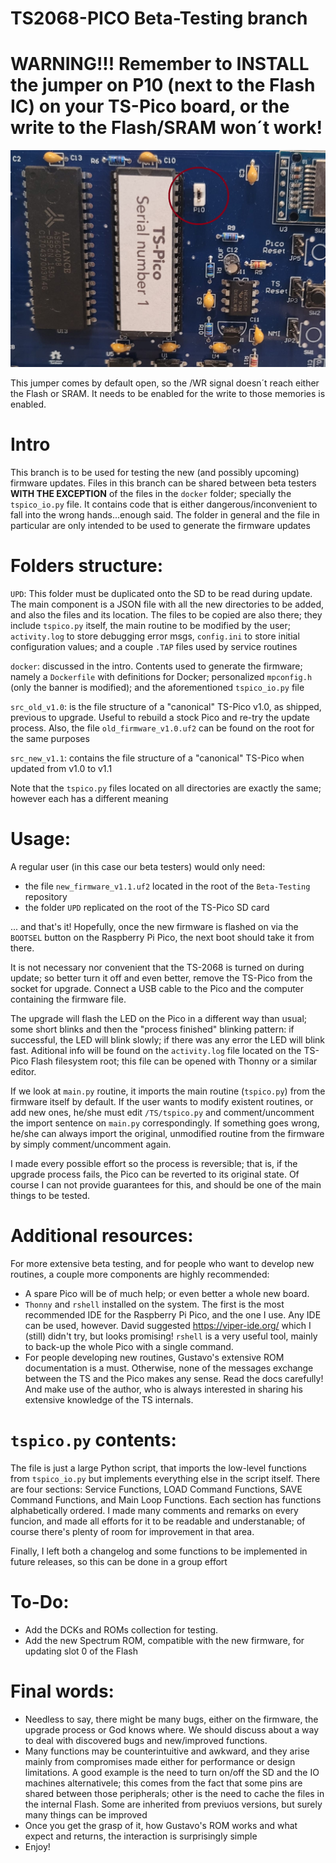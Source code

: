 # TS2068-PICO Beta-Testing branch


# WARNING!!! Remember to INSTALL the jumper on P10 (next to the Flash IC) on your TS-Pico board, or the write to the Flash/SRAM won´t work!

<img src="/P10_location.jpg" alt="Install this jumper" width="800"> 


This jumper comes by default open, so the /WR signal doesn´t reach either the Flash or SRAM. It needs to be enabled for the write to those memories is enabled.


# Intro

This branch is to be used for testing the new (and possibly upcoming) firmware updates. Files in this branch can be shared between beta testers **WITH THE EXCEPTION** of the files in the ```docker``` folder; specially the ```tspico_io.py``` file. It contains code that is either dangerous/inconvenient to fall into the wrong hands...enough said. The folder in general and the file in particular are only intended to be used to generate the firmware updates

# Folders structure:
```UPD```: This folder must be duplicated onto the SD to be read during update. The main component is a JSON file with all the new directories to be added, and also the files and its location. The files to be copied are also there; they include ```tspico.py``` itself, the main routine to be modified by the user; ```activity.log``` to store debugging error msgs, ```config.ini``` to store initial configuration values; and a couple ```.TAP``` files used by service routines

```docker```: discussed in the intro. Contents used to generate the firmware; namely a ```Dockerfile``` with definitions for Docker; personalized ```mpconfig.h``` (only the banner is modified); and the aforementioned ```tspico_io.py``` file 

```src_old_v1.0```: is the file structure of a "canonical" TS-Pico v1.0, as shipped, previous to upgrade. Useful to rebuild a stock Pico and re-try the update process. Also, the file ```old_firmware_v1.0.uf2``` can be found on the root for the same purposes

```src_new_v1.1```: contains the file structure of a "canonical" TS-Pico when updated from v1.0 to v1.1

Note that the ```tspico.py``` files located on all directories are exactly the same; however each has a different meaning 

# Usage:
A regular user (in this case our beta testers) would only need:
- the file ```new_firmware_v1.1.uf2``` located in the root of the ```Beta-Testing``` repository
- the folder ```UPD``` replicated on the root of the TS-Pico SD card

... and that's it! Hopefully, once the new firmware is flashed on via the ```BOOTSEL``` button on the Raspberry Pi Pico, the next boot should take it from there.

It is not necessary nor convenient that the TS-2068 is turned on during update; so better turn it off and even better, remove the TS-Pico from the socket for upgrade. Connect a USB cable to the Pico and the computer containing the firmware file. 

The upgrade will flash the LED on the Pico in a different way than usual; some short blinks and then the "process finished" blinking pattern: if successful, the LED will blink slowly; if there was any error the LED will blink fast. Aditional info will be found on the ```activity.log``` file located on the TS-Pico Flash filesystem root; this file can be opened with Thonny or a similar editor. 

 If we look at  ```main.py``` routine, it imports the main routine (```tspico.py```) from the firmware itself by default. If the user wants to modify existent routines, or add new ones, he/she must edit ```/TS/tspico.py``` and comment/uncomment the import sentence on ```main.py``` correspondingly. If something goes wrong, he/she can always import the original, unmodified routine from the firmware by simply comment/uncomment again.

I made every possible effort so the process is reversible; that is, if the upgrade process fails, the Pico can be reverted to its original state. Of course I can not provide guarantees for this, and should be one of the main things to be tested.

# Additional resources:
For more extensive beta testing, and for people who want to develop new routines, a couple more components are highly recommended:  

- A spare Pico will be of much help; or even better a whole new board.  
- ```Thonny``` and ```rshell``` installed on the system. The first is the most recommended IDE for the Raspberry Pi Pico, and the one I use. Any IDE can be used, however. David suggested https://viper-ide.org/ which I (still) didn't try, but looks promising! ```rshell``` is a very useful tool, mainly to back-up the whole Pico with a single command.
- For people developing new routines, Gustavo's extensive ROM documentation is a must. Otherwise, none of the messages exchange between the TS and the Pico makes any sense. Read the docs carefully! And make use of the author, who is always interested in sharing his extensive knowledge of the TS internals.

# ```tspico.py``` contents:
The file is just a large Python script, that imports the low-level functions from ```tspico_io.py``` but implements everything else in the script itself. There are four sections: Service Functions, LOAD Command Functions, SAVE Command Functions, and Main Loop Functions. Each section has functions alphabetically ordered. I made many comments and remarks on every funcion, and made all efforts for it to be readable and understanable; of course there's plenty of room for improvement in that area.

Finally, I left both a changelog and some functions to be implemented in future releases, so this can be done in a group effort

# To-Do:
- Add the DCKs and ROMs collection for testing.
- Add the new Spectrum ROM, compatible with the new firmware, for updating slot 0 of the Flash 

# Final words:
- Needless to say, there might be many bugs, either on the firmware, the upgrade process or God knows where. We should discuss about a way to deal with discovered bugs and new/improved functions.
- Many functions may be counterintuitive and awkward, and they arise mainly from compromises made either for performance or design limitations. A good example is the need to turn on/off the SD and the IO machines alternativele; this comes from the fact that some pins are shared between those peripherals; other is the need to cache the files in the internal Flash. Some are inherited from previuos versions, but surely many things can be improved 
- Once you get the grasp of it, how Gustavo's ROM works and what expect and returns, the interaction is surprisingly simple
- Enjoy!



